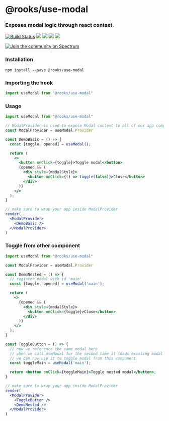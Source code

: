 # @rooks/use-modal

### Exposes modal logic through react context.

[![Build Status](https://travis-ci.org/imbhargav5/rooks.svg?branch=master)](https://travis-ci.org/imbhargav5/rooks) ![](https://img.shields.io/npm/v/@rooks/use-modal/latest.svg) ![](https://img.shields.io/npm/l/@rooks/use-modal.svg) ![](https://img.shields.io/bundlephobia/min/@rooks/use-modal.svg) ![](https://img.shields.io/david/imbhargav5/rooks.svg?path=packages%2Fmodal)

<a href="https://spectrum.chat/rooks"><img src="https://withspectrum.github.io/badge/badge.svg" alt="Join the community on Spectrum"/></a>

### Installation

```
npm install --save @rooks/use-modal
```

### Importing the hook

```js
import useModal from "@rooks/use-modal"
```

### Usage

```jsx
import useModal from "@rooks/use-modal"

// ModalProvider is used to expose Modal context to all of our app components
const ModalProvider = useModal.Provider

const DemoBasic = () => {
  const [toggle, opened] = useModal();

  return (
    <>
      <button onClick={toggle}>Toggle modal</button>
      {opened && (
        <div style={modalStyle}>
          <button onClick={() => toggle(false)}>Close</button>
        </div>
      )}
    </>
  );
}

// make sure to wrap your app inside ModalProvider
render(
  <ModalProvider>
    <DemoBasic />
  </ModalProvider>
)
```

### Toggle from other component

```jsx
import useModal from "@rooks/use-modal"

const ModalProvider = useModal.Provider

const DemoNested = () => {
  // register modal with id 'main'
  const [toggle, opened] = useModal('main');

  return (
    <>
      {opened && (
        <div style={modalStyle}>
          <button onClick={toggle}>Close</button>
        </div>
      )}
    </>
  );
}

const ToggleButton = () => {
  // now we reference the same modal here
  // when we call useModal for the second time it loads existing modal state
  // we can now use it to toggle modal from this component
  const toggleMain = useModal('main');

  return <button onClick={toggleMain}>Toggle nested modal</button>;
}

// make sure to wrap your app inside ModalProvider
render(
  <ModalProvider>
    <ToggleButton />
    <DemoNested />
  </ModalProvider>
)
```
